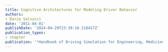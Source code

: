 ```yaml
---
title: Cognitive Architectures for Modeling Driver Behavior
authors:
- Dario Salvucci
date: '2011-04-01'
publishDate: '2024-04-29T23:39:10.110427Z'
publication_types:
- chapter
publication: '*Handbook of Driving Simulation for Engineering, Medicine, and Psychology*'
---
```

